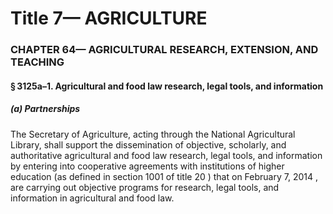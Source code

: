 
# Title 7— AGRICULTURE
### CHAPTER 64— AGRICULTURAL RESEARCH, EXTENSION, AND TEACHING
#### § 3125a–1. Agricultural and food law research, legal tools, and information
##### (a) Partnerships

The Secretary of Agriculture, acting through the National Agricultural Library, shall support the dissemination of objective, scholarly, and authoritative agricultural and food law research, legal tools, and information by entering into cooperative agreements with institutions of higher education (as defined in section 1001 of title 20 ) that on February 7, 2014 , are carrying out objective programs for research, legal tools, and information in agricultural and food law.
